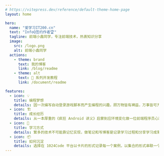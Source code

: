 ```yaml
---
# https://vitepress.dev/reference/default-theme-home-page
layout: home

hero:
  name: "爱学习IT200.cn"
  text: "InfoQ签约作者🏆"
  tagline: 前端小鑫同学，专注前端技术，热衷知识分享
  image:
    src: /logo.png
    alt: 前端小鑫同学
  actions:
    - theme: brand
      text: 我的博客
      link: /blog/readme
    - theme: alt
      text: 🎉 系列开发教程
      link: /document/readme

features:
  - icon: 💡
    title: 编程梦想
    details: 因一次编写自动登录游戏脚本而产生编程的兴趣，顾万物皆有裨益，万事皆可为师。
  - icon: 🏗
    title: 成长经历
    details: 从一本厚重的《疯狂 Android 讲义》启蒙到应环境变化做一位前端程序员心路历程。
  - icon: 🔑
    title: 学习方式
    details: 繁多的技术不可能靠记忆实现，做笔记和写博客是记录学习过程和分享学习成果的捷径。
  - icon: 📦
    title: 如何沉淀
    details: 选择在 1024Code 平台以卡片的形式记录每一个案例，以集合的形式串联一个系列。
---
```



<script lang="ts" setup>
import ProjectList from '../docs/.vitepress/views/project-list.vue';
</script>

<project-list></project-list>

<style>
:root {
  --vp-home-hero-name-color: transparent;
  --vp-home-hero-name-background: -webkit-linear-gradient(120deg, #bd34fe 30%, #41d1ff);

  --vp-home-hero-image-background-image: linear-gradient(-45deg, #bd34fe 50%, #47caff 50%);
  --vp-home-hero-image-filter: blur(40px);
}

@media (min-width: 640px) {
  :root {
    --vp-home-hero-image-filter: blur(56px);
  }
}

@media (min-width: 960px) {
  :root {
    --vp-home-hero-image-filter: blur(72px);
  }
}
</style>